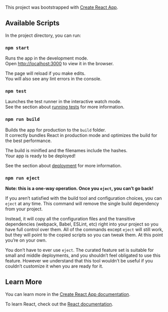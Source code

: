 This project was bootstrapped with
[Create React App](https://github.com/facebook/create-react-app).

## Available Scripts

In the project directory, you can run:

### `npm start`

Runs the app in the development mode.<br /> Open
[http://localhost:3000](http://localhost:3000) to view it in the browser.

The page will reload if you make edits.<br /> You will also see any lint errors
in the console.

### `npm test`

Launches the test runner in the interactive watch mode.<br /> See the section
about
[running tests](https://facebook.github.io/create-react-app/docs/running-tests)
for more information.

### `npm run build`

Builds the app for production to the `build` folder.<br /> It correctly bundles
React in production mode and optimizes the build for the best performance.

The build is minified and the filenames include the hashes.<br /> Your app is
ready to be deployed!

See the section about
[deployment](https://facebook.github.io/create-react-app/docs/deployment) for
more information.

### `npm run eject`

**Note: this is a one-way operation. Once you `eject`, you can’t go back!**

If you aren’t satisfied with the build tool and configuration choices, you can
`eject` at any time. This command will remove the single build dependency from
your project.

Instead, it will copy all the configuration files and the transitive
dependencies (webpack, Babel, ESLint, etc) right into your project so you have
full control over them. All of the commands except `eject` will still work, but
they will point to the copied scripts so you can tweak them. At this point
you’re on your own.

You don’t have to ever use `eject`. The curated feature set is suitable for
small and middle deployments, and you shouldn’t feel obligated to use this
feature. However we understand that this tool wouldn’t be useful if you couldn’t
customize it when you are ready for it.

## Learn More

You can learn more in the
[Create React App documentation](https://facebook.github.io/create-react-app/docs/getting-started).

To learn React, check out the [React documentation](https://reactjs.org/).



<!-- 
import React, { useState, useEffect } from "react";
import {
  Box,
  Flex,
  Table,
  TableHeader,
  TableBody,
  TableRow,
  TableColumnHeader,
  TableCell,
} from "@chakra-ui/react";

interface Task {
  id: string;
  name: string;
  plannedStart: string;
  plannedEnd: string;
  actualStart: string;
  actualEnd: string;
  duration: string;
  dependency: string;
  risk: string;
  progress: number;
}

const tasks: Task[] = [
  {
    id: "1",
    name: "Task 1",
    plannedStart: "2024-11-01",
    plannedEnd: "2024-11-07",
    actualStart: "2024-11-02",
    actualEnd: "2024-11-06",
    duration: "5 days",
    dependency: "None",
    risk: "Low",
    progress: 20,
  },
  {
    id: "2",
    name: "Task 2",
    plannedStart: "2024-11-02",
    plannedEnd: "2024-11-08",
    actualStart: "2024-11-03",
    actualEnd: "2024-11-07",
    duration: "6 days",
    dependency: "None",
    risk: "Medium",
    progress: 50,
  },
  {
    id: "3",
    name: "Task 3",
    plannedStart: "2024-11-01",
    plannedEnd: "2024-11-05",
    actualStart: "2024-11-02",
    actualEnd: "2024-11-04",
    duration: "4 days",
    dependency: "Task 1",
    risk: "High",
    progress: 80,
  },
];

const TaskTable: React.FC = () => {
  const [dateColumns, setDateColumns] = useState<string[]>([]);
  const [panelWidth, setPanelWidth] = useState<number>(1000); // example numeric initial value
  const [isDragging, setIsDragging] = useState(false);
  const [leftColumnWidth, setLeftColumnWidth] = useState(600); // Initial width for left columns
  const [rightColumnWidth, setRightColumnWidth] = useState(100); // Initial width for right date columns

  useEffect(() => {
    const startDate = new Date("2024-11-01");
    const endDate = new Date("2024-11-07");
    const dates = [];

    for (let d = startDate; d <= endDate; d.setDate(d.getDate() + 1)) {
      dates.push(d.toISOString().split("T")[0]);
    }

    setDateColumns(dates);
  }, []);

  const handleMouseUp = () => {
    setIsDragging(false);
  };
  const handleMouseMove = (event: MouseEvent) => {
    if (isDragging) {
        const newWidth = Math.max(event.clientX - 20, 200); // Adjust width calculation

        setLeftColumnWidth(newWidth); // Update left column width

        // Use panelWidth directly since it's already a number
        const panelWidthNum = panelWidth; // No need to convert from string

        // Ensure right column width is updated based on new left column width
        setRightColumnWidth(panelWidthNum - newWidth);
    }
};

  

  const handleMouseDown = () => {
    setIsDragging(true);
  };

  useEffect(() => {
    if (isDragging) {
      window.addEventListener("mousemove", handleMouseMove);
      window.addEventListener("mouseup", handleMouseUp);
    } else {
      window.removeEventListener("mousemove", handleMouseMove);
      window.removeEventListener("mouseup", handleMouseUp);
    }
    return () => {
      window.removeEventListener("mousemove", handleMouseMove);
      window.removeEventListener("mouseup", handleMouseUp);
    };
  }, [isDragging]);

  return (
    <Flex flexDirection="column">
      <Table.Root colorScheme="gray" border="1px solid" borderColor="gray.300" borderRadius="md">
        <TableHeader>
          <TableRow>
            <TableColumnHeader minWidth="100px" p={2} py={5} width={`${leftColumnWidth}px`}>
              Task Name
            </TableColumnHeader>
            <TableColumnHeader minWidth="120px" p={2} py={5} width={`${leftColumnWidth}px`}>
              Planned Start
            </TableColumnHeader>
            <TableColumnHeader minWidth="120px" p={2} py={5} width={`${leftColumnWidth}px`}>
              Planned End
            </TableColumnHeader>
            <TableColumnHeader minWidth="120px" p={2} py={5} width={`${leftColumnWidth}px`}>
              Actual Start
            </TableColumnHeader>
            <TableColumnHeader minWidth="120px" p={2} py={5} width={`${leftColumnWidth}px`}>
              Actual End
            </TableColumnHeader>
            <TableColumnHeader minWidth="100px" p={2} py={5} width={`${leftColumnWidth}px`}>
              Duration
            </TableColumnHeader>
            <TableColumnHeader minWidth="120px" p={2} py={5} width={`${leftColumnWidth}px`}>
              Dependency
            </TableColumnHeader>
            <TableColumnHeader minWidth="100px" p={2} py={5} width={`${leftColumnWidth}px`}>
              Risk
            </TableColumnHeader>
            <TableColumnHeader minWidth="100px" p={2} py={5} width={`${leftColumnWidth}px`}>
              Progress
            </TableColumnHeader>
            <Box
              width="2px"
              height="30px"
              cursor="col-resize"
              onMouseDown={handleMouseDown}
              backgroundColor="gray.400"
              borderRadius="md"
            />
            {dateColumns.map((date) => (
              <TableColumnHeader key={date} minWidth="80px" p={2} py={5} width={`${rightColumnWidth / dateColumns.length}px`}>
                {date}
              </TableColumnHeader>
            ))}
          </TableRow>
        </TableHeader>
        <TableBody>
          {tasks.map((task) => (
            <TableRow key={task.id} borderBottom="1px solid" borderColor="gray.300">
              <TableCell p={2} py={4}>
                {task.name}
              </TableCell>
              <TableCell p={2} py={4}>
                {task.plannedStart}
              </TableCell>
              <TableCell p={2} py={4}>
                {task.plannedEnd}
              </TableCell>
              <TableCell p={2} py={4}>
                {task.actualStart}
              </TableCell>
              <TableCell p={2} py={4}>
                {task.actualEnd}
              </TableCell>
              <TableCell p={2} py={4}>
                {task.duration}
              </TableCell>
              <TableCell p={2} py={4}>
                {task.dependency}
              </TableCell>
              <TableCell p={2} py={4}>
                {task.risk}
              </TableCell>
              <TableCell p={2} py={4}>
                <Box width="100%">
                  <Box
                    height="5px"
                    width={`${task.progress}%`}
                    backgroundColor={
                      task.progress < 30
                        ? "red.400"
                        : task.progress < 70
                        ? "yellow.400"
                        : "green.400"
                    }
                    borderRadius="md"
                  />
                </Box>
              </TableCell>
              {/* Placeholder for dynamic date cells */}
              {dateColumns.map((date, index) => (
                <TableCell key={index} p={2} py={4}>
                  {/* Logic to display status or date-related information */}
                  {task.progress >= 100 ? "Done" : "In Progress"}
                </TableCell>
              ))}
            </TableRow>
          ))}
        </TableBody>
      </Table.Root>
    </Flex>
  );
};

const App: React.FC = () => {
  return (
    <Flex>
      <TaskTable />
    </Flex>
  );
};

export default App; -->

